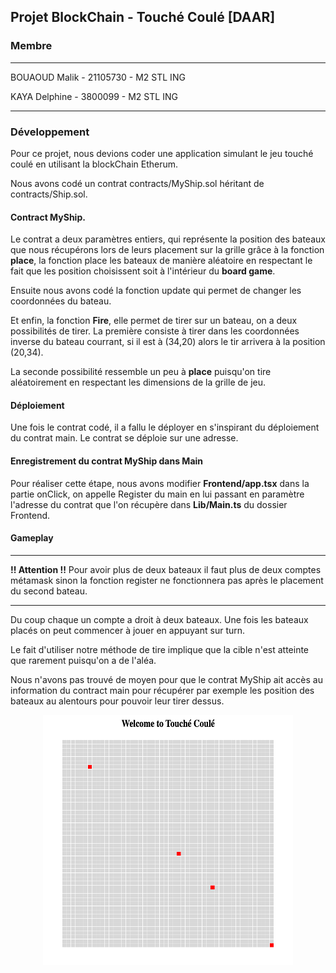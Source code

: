 ## Projet BlockChain - Touché Coulé [DAAR]

### Membre 

---

BOUAOUD Malik - 21105730 - M2 STL ING

KAYA Delphine - 3800099 - M2 STL ING

---

### Développement

Pour ce projet, nous devions coder une application simulant le jeu touché coulé en utilisant la blockChain Etherum. 

Nous avons codé un contrat contracts/MyShip.sol héritant de  contracts/Ship.sol. 

#### Contract MyShip. 
Le contrat a deux paramètres entiers, qui représente la position des bateaux que nous récupérons lors de leurs placement sur la grille grâce à la fonction **place**, la fonction place les bateaux de manière aléatoire en respectant le fait que les position choisissent soit à l'intérieur du **board game**. 


Ensuite nous avons codé la fonction update qui permet de changer les coordonnées du bateau. 

Et enfin, la fonction **Fire**, elle permet de tirer sur un bateau, on a deux possibilités de tirer. La première consiste à tirer dans les coordonnées inverse du bateau courrant, si il est à (34,20) alors le tir arrivera à la position (20,34). 

La seconde possibilité ressemble un peu à **place** puisqu'on tire aléatoirement en respectant les dimensions de la grille de jeu. 


#### Déploiement 

Une fois le contrat codé, il a fallu le déployer en s'inspirant du déploiement du contrat main. Le contrat se déploie sur une adresse. 

#### Enregistrement du contrat MyShip dans Main

Pour réaliser cette étape, nous avons modifier **Frontend/app.tsx** dans la partie onClick, on appelle Register du main en lui passant en paramètre l'adresse du contrat que l'on récupère dans **Lib/Main.ts** du dossier Frontend. 


#### Gameplay

---

**!! Attention !!**  Pour avoir plus de deux bateaux il faut plus de deux comptes métamask sinon la fonction register ne fonctionnera pas après le placement du second bateau. 

---

Du coup chaque un compte a droit à deux bateaux. Une fois les bateaux placés on peut commencer à jouer en appuyant sur turn. 

Le fait d'utiliser notre méthode de tire implique que la cible n'est atteinte que rarement puisqu'on a de l'aléa.

Nous n'avons pas trouvé de moyen pour que le contrat MyShip ait accès au information du contract main pour récupérer par exemple les position des bateaux au alentours pour pouvoir leur tirer dessus. 


<div align="center">
    <img src="public/cs.png" alt="Logo" width="400" height="400">
  </div> 


